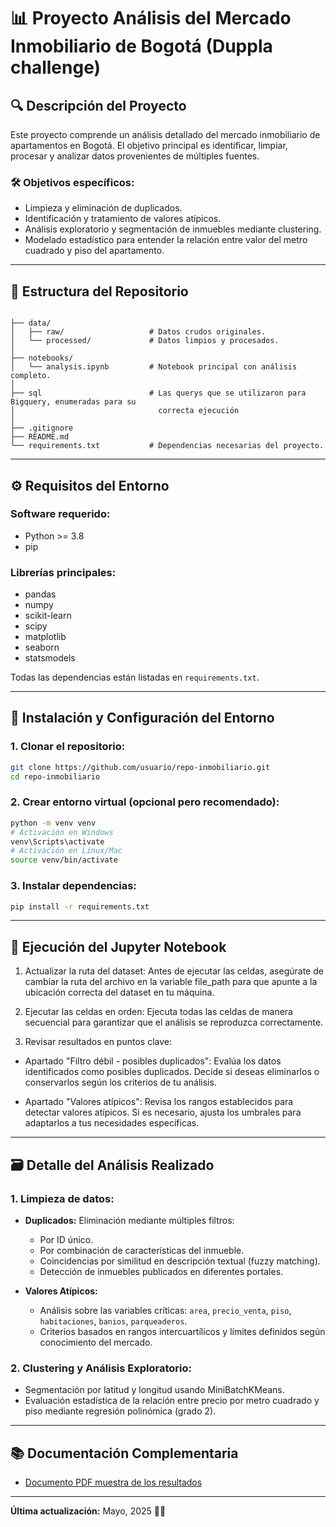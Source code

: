 
# 📊 Proyecto Análisis del Mercado Inmobiliario de Bogotá (Duppla challenge)

## 🔍 Descripción del Proyecto
Este proyecto comprende un análisis detallado del mercado inmobiliario de apartamentos en Bogotá. El objetivo principal es identificar, limpiar, procesar y analizar datos provenientes de múltiples fuentes.

### 🛠️ Objetivos específicos:
- Limpieza y eliminación de duplicados.
- Identificación y tratamiento de valores atípicos.
- Análisis exploratorio y segmentación de inmuebles mediante clustering.
- Modelado estadístico para entender la relación entre valor del metro cuadrado y piso del apartamento.

---

## 📂 Estructura del Repositorio

```

├── data/
│   ├── raw/                   # Datos crudos originales.
│   └── processed/             # Datos limpios y procesados.
│
├── notebooks/
│   └── analysis.ipynb         # Notebook principal con análisis completo.
│
├── sql                        # Las querys que se utilizaron para Bigquery, enumeradas para su 
│                                correcta ejecución
│
├── .gitignore             
├── README.md                  
└── requirements.txt           # Dependencias necesarias del proyecto.

````

---

## ⚙️ Requisitos del Entorno

### Software requerido:
- Python >= 3.8
- pip

### Librerías principales:
- pandas
- numpy
- scikit-learn
- scipy
- matplotlib
- seaborn
- statsmodels

Todas las dependencias están listadas en `requirements.txt`.

---

## 🚀 Instalación y Configuración del Entorno

### 1. Clonar el repositorio:
```bash
git clone https://github.com/usuario/repo-inmobiliario.git
cd repo-inmobiliario
````

### 2. Crear entorno virtual (opcional pero recomendado):

```bash
python -m venv venv
# Activación en Windows
venv\Scripts\activate
# Activación en Linux/Mac
source venv/bin/activate
```

### 3. Instalar dependencias:

```bash
pip install -r requirements.txt
```

---

## 📑 Ejecución del Jupyter Notebook

1. Actualizar la ruta del dataset:
Antes de ejecutar las celdas, asegúrate de cambiar la ruta del archivo en la variable file_path para que apunte a la ubicación correcta del dataset en tu máquina.

2. Ejecutar las celdas en orden:
Ejecuta todas las celdas de manera secuencial para garantizar que el análisis se reproduzca correctamente.

3. Revisar resultados en puntos clave:

- Apartado "Filtro débil - posibles duplicados":
Evalúa los datos identificados como posibles duplicados. Decide si deseas eliminarlos o conservarlos según los criterios de tu análisis.

- Apartado "Valores atípicos":
Revisa los rangos establecidos para detectar valores atípicos. Si es necesario, ajusta los umbrales para adaptarlos a tus necesidades específicas.

---

## 🗃️ Detalle del Análisis Realizado

### 1. Limpieza de datos:

* **Duplicados:** Eliminación mediante múltiples filtros:

  * Por ID único.
  * Por combinación de características del inmueble.
  * Coincidencias por similitud en descripción textual (fuzzy matching).
  * Detección de inmuebles publicados en diferentes portales.

* **Valores Atípicos:**

  * Análisis sobre las variables críticas: `area`, `precio_venta`, `piso`, `habitaciones`, `banios`, `parqueaderos`.
  * Criterios basados en rangos intercuartílicos y límites definidos según conocimiento del mercado.

### 2. Clustering y Análisis Exploratorio:

* Segmentación por latitud y longitud usando MiniBatchKMeans.
* Evaluación estadística de la relación entre precio por metro cuadrado y piso mediante regresión polinómica (grado 2).

---

## 📚 Documentación Complementaria

* [Documento PDF muestra de los resultados](https://docs.getdbt.com/)

---

**Última actualización:** Mayo, 2025 🚀📅

```
```
